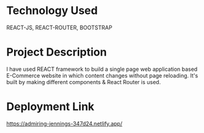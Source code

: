 # Technology Used
REACT-JS, REACT-ROUTER, BOOTSTRAP
# Project Description
I have used REACT framework to build a single page web application based E-Commerce website in which content changes without page reloading. It's built by making different components &amp; React Router is used.

# Deployment Link
https://admiring-jennings-347d24.netlify.app/
